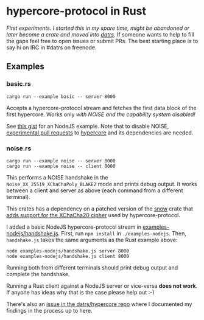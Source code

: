 # hypercore-protocol in Rust

*First experiments. I started this in my spare time, might be abandoned or later become a crate and moved into [datrs](https://github.com/datrs).* If someone wants to help to fill the gaps feel free to open issues or submit PRs. The best starting place is to say hi on IRC in #datrs on freenode.

## Examples

### basic.rs

`cargo run --example basic -- server 8000`

Accepts a hypercore-protocol stream and fetches the first data block of the first hypercore. Works only *with NOISE and the capability system disabled!*

See [this gist](https://gist.github.com/Frando/e123c29160d0d995ef2149e8e96a6717) for an NodeJS example. Note that to disable NOISE, [experimental pull requests](https://github.com/mafintosh/hypercore/pull/244) to [hypercore](https://github.com/hypercore) and its dependencies are needed.

### noise.rs

```
cargo run --example noise -- server 8000
cargo run --example noise -- client 8000
```

This performs a NOISE handshake in the `Noise_XX_25519_XChaChaPoly_BLAKE2` mode and prints debug output. It works between a client and server as above (each command from a different terminal).

This crates has a dependency on a patched version of the [snow](https://docs.rs/snow/0.5.2/snow/) crate that [adds support for the XChaCha20 cipher](https://github.com/mcginty/snow/pull/73) used by hypercore-protocol.

I added a basic NodeJS hypercore-protocol stream in [examples-nodejs/handshake.js](examples-nodejs/basic-protocol). First, run `npm install` in `./examples-nodejs`. Then, `handshake.js` takes the same arguments as the Rust example above:

```
node examples-nodejs/handshake.js server 8000
node examples-nodejs/handshake.js client 8000
```

Running both from different terminals should print debug output and complete the handshake.

Running a Rust client against a NodeJS server or vice-versa **does not work**. If anyone has ideas why that is the case please help out :-)

There's also an [issue in the datrs/hypercore repo](https://github.com/datrs/hypercore/issues/92) where I documented my findings in the process up to here.


